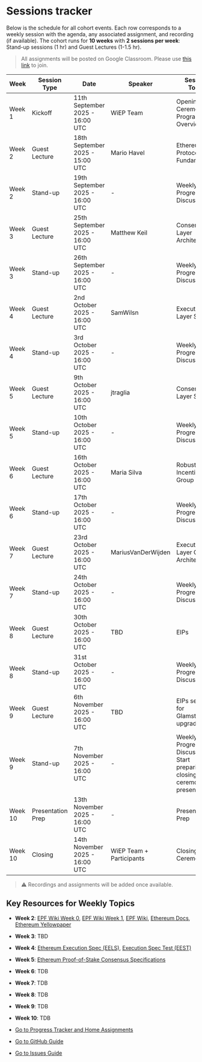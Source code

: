 # Sessions tracker

Below is the schedule for all cohort events. Each row corresponds to a weekly session with the agenda, any associated assignment, and recording (if available). The cohort runs for **10 weeks** with **2 sessions per week**: Stand-up sessions (1 hr) and Guest Lectures (1-1.5 hr).

> All assignments will be posted on Google Classroom. Please use [this link]( https://classroom.google.com/c/ODEzNjcwMDE2MjAz?cjc=wtzvgkzb) to join.

| Week    | Session Type | Date | Speaker | Session Topic         | Assignment | Recording |
|---------|--------------|------------|---------------|----------------------------|------------|-----------|
| Week 1  | Kickoff      | 11th September 2025 - 16:00 UTC       |   WiEP Team   | Opening Ceremony & Program Overview | - | [Cohort 04 Kick off](https://youtu.be/dMKrgBLE6Io) |
| Week 2  | Guest Lecture| 18th September 2025 - 15:00 UTC        | Mario Havel           | Ethereum Protocol Fundamentals | [Assignment 1](https://classroom.google.com/c/ODEzNjcwMDE2MjAz/a/ODA2MDA3ODQ2NTk1/details) | TBD |
| Week 2  | Stand-up     | 19th September 2025 - 16:00 UTC        | -             | Weekly Progress Discussion | - | - |
| Week 3  | Guest Lecture| 25th September 2025 - 16:00 UTC         | Matthew Keil           | Consensus Layer Architecture | TBD | TBD |
| Week 3  | Stand-up     | 26th September 2025 - 16:00 UTC        | -             |  Weekly Progress Discussion | - | - |
| Week 4  | Guest Lecture| 2nd October 2025 - 16:00 UTC         | SamWilsn | Execution Layer Specs | TBD  | TBD |
| Week 4  | Stand-up     | 3rd October 2025 - 16:00 UTC        | -             |  Weekly Progress Discussion | - | - |
| Week 5  | Guest Lecture| 9th October 2025 - 16:00 UTC        | jtraglia         | Consensus Layer Specs | TBD | TBD |
| Week 5  | Stand-up     | 10th October 2025 - 16:00 UTC        | -             |  Weekly Progress Discussion | - | - |
| Week 6  | Guest Lecture| 16th October 2025 - 16:00 UTC        | Maria Silva           | Robust Incentives Group | TBD | TBD |
| Week 6  | Stand-up     | 17th October 2025 - 16:00 UTC        | -             |  Weekly Progress Discussion | - | - |
| Week 7  | Guest Lecture| 23rd October 2025 - 16:00 UTC        | MariusVanDerWijden | Execution Layer Client Architecture | TBD | TBD |
| Week 7  | Stand-up     | 24th October 2025 - 16:00 UTC        | -             |  Weekly Progress Discussion | - | - |
| Week 8  | Guest Lecture| 30th October 2025 - 16:00 UTC        | TBD           | EIPs | TBD | TBD |
| Week 8  | Stand-up     | 31st October 2025 - 16:00 UTC        | -             |  Weekly Progress Discussion | - | - |
| Week 9  | Guest Lecture| 6th November 2025 - 16:00 UTC        | TBD | EIPs selected for Glamsterdam upgrade | TBD | TBD |
| Week 9  | Stand-up     | 7th November 2025 - 16:00 UTC        | -             |  Weekly Progress Discussion + Start preparing for closing ceremony presentation | - | - |
| Week 10 | Presentation Prep | 13th November 2025 - 16:00 UTC        | - | Presentation Prep | - | - |
| Week 10 | Closing     | 14th November 2025 - 16:00 UTC        | WiEP Team + Participants             |  Closing Ceremony | - | TBD |

> &#x26A0; Recordings and assignments will be added once available.

## Key Resources for Weekly Topics

- **Week 2**: [EPF Wiki Week 0](https://epf.wiki/#/eps/week0), [EPF Wiki Week 1](https://epf.wiki/#/eps/week1), [EPF Wiki](https://epf.wiki/#/), [Ethereum Docs](https://ethereum.org/en/developers/docs/), [Ethereum Yellowpaper](https://ethereum.github.io/yellowpaper/paper.pdf)
- **Week 3**: TBD
- **Week 4**: [Ethereum Execution Spec (EELS)](https://github.com/ethereum/execution-specs), [Execution Spec Test (EEST)](https://github.com/ethereum/execution-spec-tests)
- **Week 5**: [Ethereum Proof-of-Stake Consensus Specifications](https://ethereum.github.io/consensus-specs/)
- **Week 6**: TDB
- **Week 7**: TDB
- **Week 8**: TDB
- **Week 9**: TDB
- **Week 10**: TDB

- [Go to Progress Tracker and Home Assignments](./2-progress-tracker.md)
- [Go to GitHub Guide](./3-github-guide.md)
- [Go to Issues Guide](./4-issues-guide.md)
